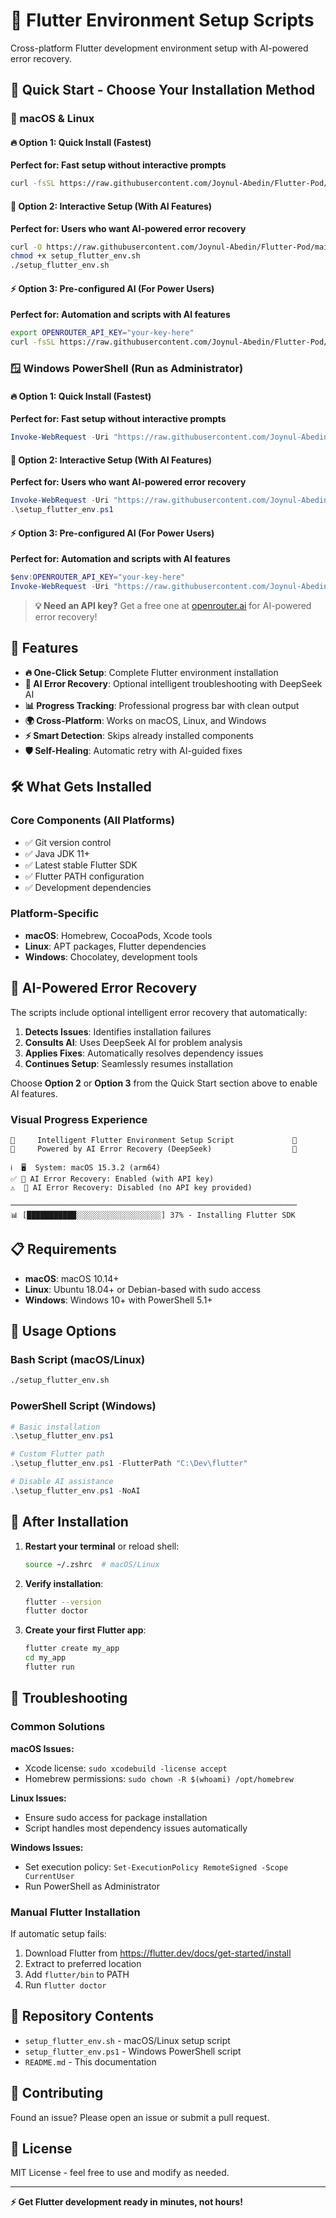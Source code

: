 # 🚀 Flutter Environment Setup Scripts

Cross-platform Flutter development environment setup with AI-powered error recovery.

## 🚀 Quick Start - Choose Your Installation Method

### 🍎 macOS & Linux

#### 🔥 Option 1: Quick Install (Fastest)
**Perfect for: Fast setup without interactive prompts**
```bash
curl -fsSL https://raw.githubusercontent.com/Joynul-Abedin/Flutter-Pod/main/setup_flutter_env.sh | bash
```

#### 🤖 Option 2: Interactive Setup (With AI Features)
**Perfect for: Users who want AI-powered error recovery**
```bash
curl -O https://raw.githubusercontent.com/Joynul-Abedin/Flutter-Pod/main/setup_flutter_env.sh
chmod +x setup_flutter_env.sh
./setup_flutter_env.sh
```

#### ⚡ Option 3: Pre-configured AI (For Power Users)
**Perfect for: Automation and scripts with AI features**
```bash
export OPENROUTER_API_KEY="your-key-here"
curl -fsSL https://raw.githubusercontent.com/Joynul-Abedin/Flutter-Pod/main/setup_flutter_env.sh | bash
```

### 🪟 Windows PowerShell (Run as Administrator)

#### 🔥 Option 1: Quick Install (Fastest)
**Perfect for: Fast setup without interactive prompts**
```powershell
Invoke-WebRequest -Uri "https://raw.githubusercontent.com/Joynul-Abedin/Flutter-Pod/main/setup_flutter_env.ps1" -OutFile "setup.ps1"; .\setup.ps1; Remove-Item setup.ps1
```

#### 🤖 Option 2: Interactive Setup (With AI Features)
**Perfect for: Users who want AI-powered error recovery**
```powershell
Invoke-WebRequest -Uri "https://raw.githubusercontent.com/Joynul-Abedin/Flutter-Pod/main/setup_flutter_env.ps1" -OutFile "setup_flutter_env.ps1"
.\setup_flutter_env.ps1
```

#### ⚡ Option 3: Pre-configured AI (For Power Users)
**Perfect for: Automation and scripts with AI features**
```powershell
$env:OPENROUTER_API_KEY="your-key-here"
Invoke-WebRequest -Uri "https://raw.githubusercontent.com/Joynul-Abedin/Flutter-Pod/main/setup_flutter_env.ps1" -OutFile "setup.ps1"; .\setup.ps1; Remove-Item setup.ps1
```

> **💡 Need an API key?** Get a free one at [openrouter.ai](https://openrouter.ai) for AI-powered error recovery!

## 🌟 Features

- **🔥 One-Click Setup**: Complete Flutter environment installation
- **🤖 AI Error Recovery**: Optional intelligent troubleshooting with DeepSeek AI
- **📊 Progress Tracking**: Professional progress bar with clean output
- **🌍 Cross-Platform**: Works on macOS, Linux, and Windows
- **⚡ Smart Detection**: Skips already installed components
- **🛡️ Self-Healing**: Automatic retry with AI-guided fixes

## 🛠️ What Gets Installed

### Core Components (All Platforms)
- ✅ Git version control
- ✅ Java JDK 11+
- ✅ Latest stable Flutter SDK
- ✅ Flutter PATH configuration
- ✅ Development dependencies

### Platform-Specific
- **macOS**: Homebrew, CocoaPods, Xcode tools
- **Linux**: APT packages, Flutter dependencies
- **Windows**: Chocolatey, development tools

## 🤖 AI-Powered Error Recovery

The scripts include optional intelligent error recovery that automatically:

1. **Detects Issues**: Identifies installation failures
2. **Consults AI**: Uses DeepSeek AI for problem analysis  
3. **Applies Fixes**: Automatically resolves dependency issues
4. **Continues Setup**: Seamlessly resumes installation

Choose **Option 2** or **Option 3** from the Quick Start section above to enable AI features.

### Visual Progress Experience
```
🚀     Intelligent Flutter Environment Setup Script             🚀
🚀     Powered by AI Error Recovery (DeepSeek)                  🚀

ℹ️  🖥️  System: macOS 15.3.2 (arm64)
✅ 🤖 AI Error Recovery: Enabled (with API key)
⚠️  🤖 AI Error Recovery: Disabled (no API key provided)

────────────────────────────────────────────────────────────────
📊 [███████████░░░░░░░░░░░░░░░░░░░] 37% - Installing Flutter SDK
```

## 📋 Requirements

- **macOS**: macOS 10.14+ 
- **Linux**: Ubuntu 18.04+ or Debian-based with sudo access
- **Windows**: Windows 10+ with PowerShell 5.1+

## 🔧 Usage Options

### Bash Script (macOS/Linux)
```bash
./setup_flutter_env.sh
```

### PowerShell Script (Windows)
```powershell
# Basic installation
.\setup_flutter_env.ps1

# Custom Flutter path
.\setup_flutter_env.ps1 -FlutterPath "C:\Dev\flutter"

# Disable AI assistance
.\setup_flutter_env.ps1 -NoAI
```

## 🚦 After Installation

1. **Restart your terminal** or reload shell:
   ```bash
   source ~/.zshrc  # macOS/Linux
   ```

2. **Verify installation**:
   ```bash
   flutter --version
   flutter doctor
   ```

3. **Create your first Flutter app**:
   ```bash
   flutter create my_app
   cd my_app
   flutter run
   ```

## 🔧 Troubleshooting

### Common Solutions

**macOS Issues:**
- Xcode license: `sudo xcodebuild -license accept`
- Homebrew permissions: `sudo chown -R $(whoami) /opt/homebrew`

**Linux Issues:**
- Ensure sudo access for package installation
- Script handles most dependency issues automatically

**Windows Issues:**
- Set execution policy: `Set-ExecutionPolicy RemoteSigned -Scope CurrentUser`
- Run PowerShell as Administrator

### Manual Flutter Installation

If automatic setup fails:
1. Download Flutter from https://flutter.dev/docs/get-started/install
2. Extract to preferred location
3. Add `flutter/bin` to PATH
4. Run `flutter doctor`

## 📁 Repository Contents

- `setup_flutter_env.sh` - macOS/Linux setup script
- `setup_flutter_env.ps1` - Windows PowerShell script
- `README.md` - This documentation

## 🤝 Contributing

Found an issue? Please open an issue or submit a pull request.

## 📄 License

MIT License - feel free to use and modify as needed.

---

**⚡ Get Flutter development ready in minutes, not hours!** 